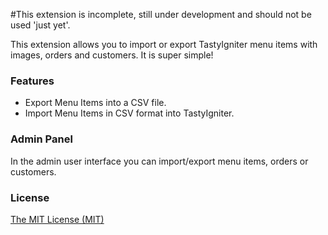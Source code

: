 #This extension is incomplete, still under development and should not be used 'just yet'.

This extension allows you to import or export TastyIgniter menu items with images, orders and customers. It is super simple!

### Features
- Export Menu Items into a CSV file.
- Import Menu Items in CSV format into TastyIgniter.

### Admin Panel
In the admin user interface you can import/export menu items, orders or customers.

### License
[The MIT License (MIT)](https://tastyigniter.com/licence/)

